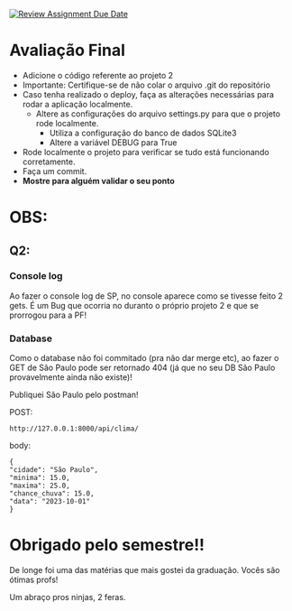 [![Review Assignment Due Date](https://classroom.github.com/assets/deadline-readme-button-22041afd0340ce965d47ae6ef1cefeee28c7c493a6346c4f15d667ab976d596c.svg)](https://classroom.github.com/a/mBYGN-dh)
# Avaliação Final

- Adicione o código referente ao projeto 2
- Importante: Certifique-se de não colar o arquivo .git do repositório
- Caso tenha realizado o deploy, faça as alterações necessárias para rodar a aplicação localmente.
    - Altere as configurações do arquivo settings.py para que o projeto rode localmente.
        - Utiliza a configuração do banco de dados SQLite3
        - Altere a variável DEBUG para True    
- Rode localmente o projeto para verificar se tudo está funcionando corretamente.
- Faça um commit.
- **Mostre para alguém validar o seu ponto**

# OBS:

## Q2:
### Console log
Ao fazer o console log de SP, no console aparece como se tivesse feito 2 gets. É um Bug que ocorria no duranto o próprio projeto 2 e que se prorrogou para a PF!

### Database
Como o database não foi commitado (pra não dar merge etc), ao fazer o GET de São Paulo pode ser retornado 404 (já que no seu DB São Paulo provavelmente ainda não existe)!

Publiquei São Paulo pelo postman!

POST:

    http://127.0.0.1:8000/api/clima/

body:

    {
    "cidade": "São Paulo",
    "minima": 15.0,
    "maxima": 25.0,
    "chance_chuva": 15.0,
    "data": "2023-10-01"
    }

# Obrigado pelo semestre!!

De longe foi uma das matérias que mais gostei da graduação.
Vocês são ótimas profs!

Um abraço pros ninjas, 2 feras.
